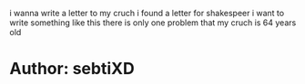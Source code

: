 <p>i wanna write a letter to my cruch i found a letter for shakespeer i want to write something like this there is only one problem that my cruch is 64 years old</p>

<h1>Author: sebtiXD</h1>